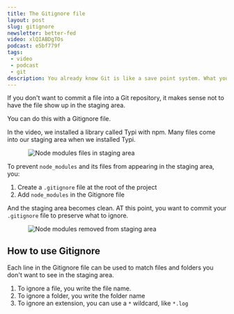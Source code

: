 ```yaml
---
title: The Gitignore file
layout: post
slug: gitignore
newsletter: better-fed
video: xlQIABDgTOs
podcast: e5bf779f
tags:
 - video
 - podcast
 - git
description: You already know Git is like a save point system. What you've done so far is to learn to save. But how do you undo, and go back to a previous state? That's what we're going to cover
---
```


If you don't want to commit a file into a Git repository, it makes sense not to have the file show up in the staging area.

You can do this with a Gitignore file.

<!-- more -->

In the video, we installed a library called Typi with npm. Many files come into our staging area when we installed Typi.

<figure>
  <img src="/images/2018/node-modules-folder.png" alt="Node modules files in staging area">
</figure>

To prevent `node_modules` and its files from appearing in the staging area, you:

1. Create a `.gitignore` file at the root of the project
2. Add `node_modules` in the Gitignore file

And the staging area becomes clean. AT this point, you want to commit your `.gitignore` file to preserve what to ignore.

<figure>
  <img src="/images/2018/clean-staging-area.png" alt="Node modules removed from staging area">
</figure>

## How to use Gitignore

Each line in the Gitignore file can be used to match files and folders you don't want to see in the staging area.

1. To ignore a file, you write the file name.
2. To ignore a folder, you write the folder name
3. To ignore an extension, you can use a `*` wildcard, like `*.log`
